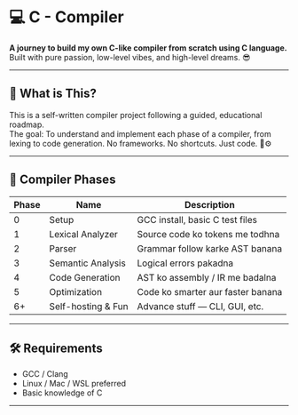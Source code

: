 # 💻 C - Compiler

**A journey to build my own C-like compiler from scratch using C language.**  
Built with pure passion, low-level vibes, and high-level dreams. 😎

------------------------------------------------------------------------------------------------------------------------------------------------------------------------------------------------

## 🚀 What is This?

This is a self-written compiler project following a guided, educational roadmap.  
The goal: To understand and implement each phase of a compiler, from lexing to code generation.
No frameworks. No shortcuts. Just code. 🧠⚙️

------------------------------------------------------------------------------------------------------------------------------------------------------------------------------------------------

## 🧩 Compiler Phases

| Phase | Name                | Description |
|-------|---------------------|-------------|
| 0     | Setup               | GCC install, basic C test files |
| 1     | Lexical Analyzer    | Source code ko tokens me todhna |
| 2     | Parser              | Grammar follow karke AST banana |
| 3     | Semantic Analysis   | Logical errors pakadna |
| 4     | Code Generation     | AST ko assembly / IR me badalna |
| 5     | Optimization        | Code ko smarter aur faster banana |
| 6+    | Self-hosting & Fun  | Advance stuff — CLI, GUI, etc. |

------------------------------------------------------------------------------------------------------------------------------------------------------------------------------------------------

## 🛠 Requirements

- GCC / Clang
- Linux / Mac / WSL preferred
- Basic knowledge of C


------------------------------------------------------------------------------------------------------------------------------------------------------------------------------------------------

